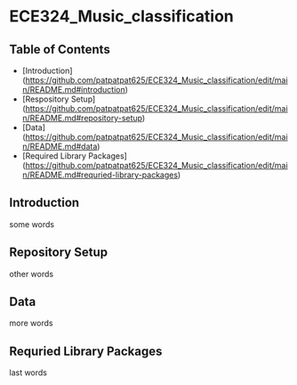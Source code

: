 # ECE324_Music_classification

## Table of Contents
- [Introduction] (https://github.com/patpatpat625/ECE324_Music_classification/edit/main/README.md#introduction)
- [Respository Setup] (https://github.com/patpatpat625/ECE324_Music_classification/edit/main/README.md#repository-setup)
- [Data] (https://github.com/patpatpat625/ECE324_Music_classification/edit/main/README.md#data)
- [Required Library Packages] (https://github.com/patpatpat625/ECE324_Music_classification/edit/main/README.md#requried-library-packages)

<a name="Introduction"></a>
## Introduction
some words

<a name="Repository Setup"></a>
## Repository Setup
other words

<a name="Data"></a>
## Data
more words

<a name="Required Library Packages"></a>
## Requried Library Packages
last words
